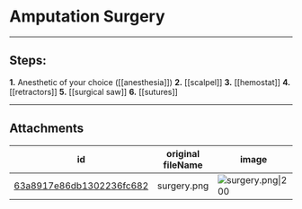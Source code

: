 # Amputation Surgery

 

---

## Steps:

**1.** Anesthetic of your choice ([[anesthesia]])
**2.** [[scalpel]]
**3.** [[hemostat]]
**4.** [[retractors]]
**5.** [[surgical saw]]
**6.** [[sutures]]

---

## Attachments

id | original fileName | image
---|---|---
[63a8917e86db1302236fc682](63a8917e86db1302236fc682.png) | surgery.png | ![surgery.png\|200](63a8917e86db1302236fc682.png)